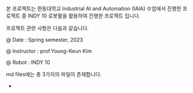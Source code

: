 본 프로젝트는 한동대학교 Industrial AI and Automation (IAIA) 수업에서 진행한 프로젝트 중 INDY 10 로봇팔을 활용하여 진행한 프로젝트 입니다.



프로젝트 관련 사항은 다음과 같습니다.

@ Date : Spring semester, 2023

@ Instructor : prof.Young-Keun Kim

@ Robot : INDY 10



md files에는 총 3가지의 파일이 존재합니다.

* 
